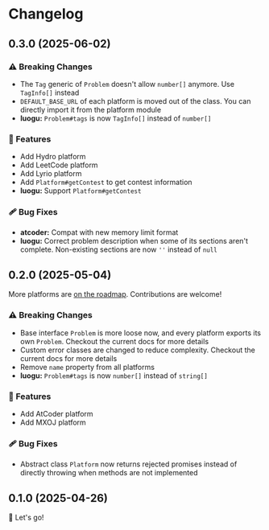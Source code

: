 # Changelog

## 0.3.0 (2025-06-02)

### ⚠️ Breaking Changes

- The `Tag` generic of `Problem` doesn't allow `number[]` anymore. Use `TagInfo[]` instead
- `DEFAULT_BASE_URL` of each platform is moved out of the class. You can directly import it from the platform module
- **luogu:** `Problem#tags` is now `TagInfo[]` instead of `number[]`

### 🚀 Features

- Add Hydro platform
- Add LeetCode platform
- Add Lyrio platform
- Add `Platform#getContest` to get contest information
- **luogu:** Support `Platform#getContest`

### 🩹 Bug Fixes

- **atcoder:** Compat with new memory limit format
- **luogu:** Correct problem description when some of its sections aren't complete. Non-existing sections are now `''` instead of `null`

## 0.2.0 (2025-05-04)

More platforms are [on the roadmap](https://github.com/un-oj/core/issues/3). Contributions are welcome!

### ⚠️ Breaking Changes

- Base interface `Problem` is more loose now, and every platform exports its own `Problem`. Checkout the current docs for more details
- Custom error classes are changed to reduce complexity. Checkout the current docs for more details
- Remove `name` property from all platforms
- **luogu:** `Problem#tags` is now `number[]` instead of `string[]`

### 🚀 Features

- Add AtCoder platform
- Add MXOJ platform

### 🩹 Bug Fixes

- Abstract class `Platform` now returns rejected promises instead of directly throwing when methods are not implemented

## 0.1.0 (2025-04-26)

🚀 Let's go!
